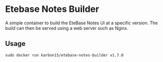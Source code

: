 # Etebase Notes Builder

A simple container to build the EteBase Notes UI at a specific version.
The build can then be served using a web server such as Nginx.

## Usage
`sudo docker run karbon15/etebase-notes-builder v1.7.0`